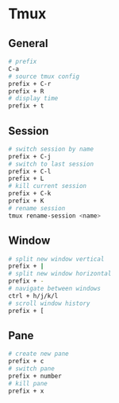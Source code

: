 # Tmux

## General

```bash
# prefix
C-a
# source tmux config
prefix + C-r
prefix + R
# display time
prefix + t
```

## Session

```bash
# switch session by name
prefix + C-j
# switch to last session
prefix + C-l
prefix + L
# kill current session
prefix + C-k
prefix + K
# rename session
tmux rename-session <name>
```
## Window

```bash
# split new window vertical
prefix + |
# split new window horizontal
prefix + -
# navigate between windows
ctrl + h/j/k/l
# scroll window history
prefix + [
```

## Pane

```bash
# create new pane
prefix + c
# switch pane
prefix + number
# kill pane
prefix + x
```
